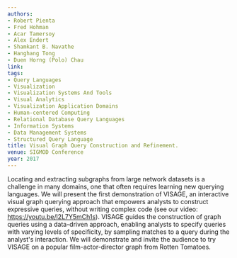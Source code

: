 ```yaml
---
authors:
- Robert Pienta
- Fred Hohman
- Acar Tamersoy
- Alex Endert
- Shamkant B. Navathe
- Hanghang Tong
- Duen Horng (Polo) Chau
link:
tags:
- Query Languages
- Visualization
- Visualization Systems And Tools
- Visual Analytics
- Visualization Application Domains
- Human-centered Computing
- Relational Database Query Languages
- Information Systems
- Data Management Systems
- Structured Query Language
title: Visual Graph Query Construction and Refinement.
venue: SIGMOD Conference
year: 2017
---
```

Locating and extracting subgraphs from large network datasets is a challenge in many domains, one that often requires learning new querying languages. We will present the first demonstration of VISAGE, an interactive visual graph querying approach that empowers analysts to construct expressive queries, without writing complex code (see our video: https://youtu.be/l2L7Y5mCh1s). VISAGE guides the construction of graph queries using a data-driven approach, enabling analysts to specify queries with varying levels of specificity, by sampling matches to a query during the analyst's interaction. We will demonstrate and invite the audience to try VISAGE on a popular film-actor-director graph from Rotten Tomatoes.